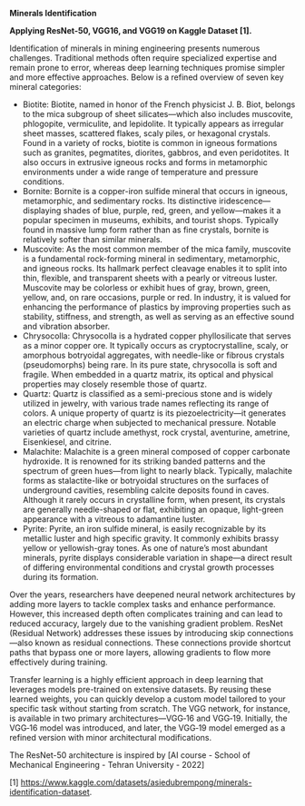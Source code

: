 **Minerals Identification**  

**Applying ResNet-50, VGG16, and VGG19 on Kaggle Dataset [1].**

Identification of minerals in mining engineering presents numerous challenges. Traditional methods often require specialized expertise and remain prone to error, whereas deep learning techniques promise simpler and more effective approaches. Below is a refined overview of seven key mineral categories:

- Biotite: Biotite, named in honor of the French physicist J. B. Biot, belongs to the mica subgroup of sheet silicates—which also includes muscovite, phlogopite, vermiculite, and lepidolite. It typically appears as irregular sheet masses, scattered flakes, scaly piles, or hexagonal crystals. Found in a variety of rocks, biotite is common in igneous formations such as granites, pegmatites, diorites, gabbros, and even peridotites. It also occurs in extrusive igneous rocks and forms in metamorphic environments under a wide range of temperature and pressure conditions.
- Bornite: Bornite is a copper-iron sulfide mineral that occurs in igneous, metamorphic, and sedimentary rocks. Its distinctive iridescence—displaying shades of blue, purple, red, green, and yellow—makes it a popular specimen in museums, exhibits, and tourist shops. Typically found in massive lump form rather than as fine crystals, bornite is relatively softer than similar minerals.
- Muscovite: As the most common member of the mica family, muscovite is a fundamental rock-forming mineral in sedimentary, metamorphic, and igneous rocks. Its hallmark perfect cleavage enables it to split into thin, flexible, and transparent sheets with a pearly or vitreous luster. Muscovite may be colorless or exhibit hues of gray, brown, green, yellow, and, on rare occasions, purple or red. In industry, it is valued for enhancing the performance of plastics by improving properties such as stability, stiffness, and strength, as well as serving as an effective sound and vibration absorber.
- Chrysocolla: Chrysocolla is a hydrated copper phyllosilicate that serves as a minor copper ore. It typically occurs as cryptocrystalline, scaly, or amorphous botryoidal aggregates, with needle-like or fibrous crystals (pseudomorphs) being rare. In its pure state, chrysocolla is soft and fragile. When embedded in a quartz matrix, its optical and physical properties may closely resemble those of quartz.
- Quartz: Quartz is classified as a semi-precious stone and is widely utilized in jewelry, with various trade names reflecting its range of colors. A unique property of quartz is its piezoelectricity—it generates an electric charge when subjected to mechanical pressure. Notable varieties of quartz include amethyst, rock crystal, aventurine, ametrine, Eisenkiesel, and citrine.
- Malachite: Malachite is a green mineral composed of copper carbonate hydroxide. It is renowned for its striking banded patterns and the spectrum of green hues—from light to nearly black. Typically, malachite forms as stalactite-like or botryoidal structures on the surfaces of underground cavities, resembling calcite deposits found in caves. Although it rarely occurs in crystalline form, when present, its crystals are generally needle-shaped or flat, exhibiting an opaque, light-green appearance with a vitreous to adamantine luster.
- Pyrite: Pyrite, an iron sulfide mineral, is easily recognizable by its metallic luster and high specific gravity. It commonly exhibits brassy yellow or yellowish-gray tones. As one of nature’s most abundant minerals, pyrite displays considerable variation in shape—a direct result of differing environmental conditions and crystal growth processes during its formation.

Over the years, researchers have deepened neural network architectures by adding more layers to tackle complex tasks and enhance performance. However, this increased depth often complicates training and can lead to reduced accuracy, largely due to the vanishing gradient problem. ResNet (Residual Network) addresses these issues by introducing skip connections—also known as residual connections. These connections provide shortcut paths that bypass one or more layers, allowing gradients to flow more effectively during training. 

Transfer learning is a highly efficient approach in deep learning that leverages models pre-trained on extensive datasets. By reusing these learned weights, you can quickly develop a custom model tailored to your specific task without starting from scratch. The VGG network, for instance, is available in two primary architectures—VGG‑16 and VGG‑19. Initially, the VGG‑16 model was introduced, and later, the VGG‑19 model emerged as a refined version with minor architectural modifications.

The ResNet-50 architecture is inspired by [AI course - School of Mechanical Engineering - Tehran University - 2022]

[1] https://www.kaggle.com/datasets/asiedubrempong/minerals-identification-dataset.
